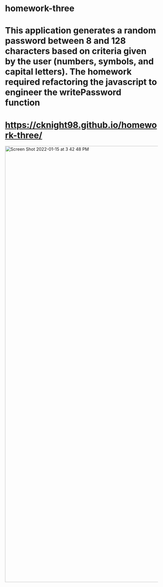 # homework-three 
# This application generates a random password between 8 and 128 characters based on criteria given by the user (numbers, symbols, and capital letters). The homework required refactoring the javascript to engineer the writePassword function

# https://cknight98.github.io/homework-three/

<img width="1440" alt="Screen Shot 2022-01-15 at 3 42 48 PM" src="https://user-images.githubusercontent.com/93413176/149640082-947e2db3-60b8-4eb6-8e27-499689188b0a.png">
